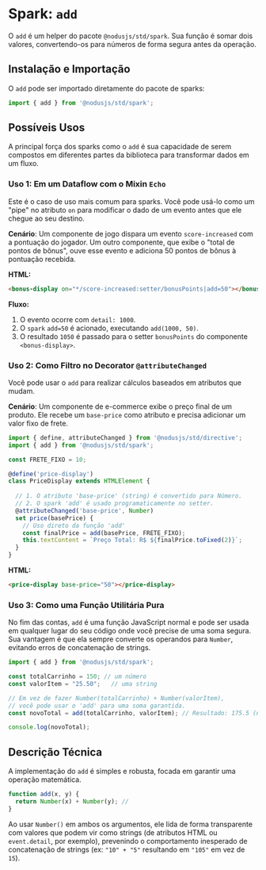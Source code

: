 # Spark: `add`

O `add` é um helper do pacote `@nodusjs/std/spark`. Sua função é somar dois valores, convertendo-os para números de forma segura antes da operação.

## Instalação e Importação

O `add` pode ser importado diretamente do pacote de sparks:

```javascript
import { add } from '@nodusjs/std/spark';
```

## Possíveis Usos

A principal força dos sparks como o `add` é sua capacidade de serem compostos em diferentes partes da biblioteca para transformar dados em um fluxo.

### Uso 1: Em um Dataflow com o Mixin `Echo`

Este é o caso de uso mais comum para sparks. Você pode usá-lo como um "pipe" no atributo `on` para modificar o dado de um evento antes que ele chegue ao seu destino.

**Cenário**: Um componente de jogo dispara um evento `score-increased` com a pontuação do jogador. Um outro componente, que exibe o "total de pontos de bônus", ouve esse evento e adiciona 50 pontos de bônus à pontuação recebida.

**HTML:**

```html
<bonus-display on="*/score-increased:setter/bonusPoints|add=50"></bonus-display>
```

**Fluxo:**

1.  O evento ocorre com `detail: 1000`.
2.  O `spark` `add=50` é acionado, executando `add(1000, 50)`.
3.  O resultado `1050` é passado para o setter `bonusPoints` do componente `<bonus-display>`.

### Uso 2: Como Filtro no Decorator `@attributeChanged`

Você pode usar o `add` para realizar cálculos baseados em atributos que mudam.

**Cenário**: Um componente de e-commerce exibe o preço final de um produto. Ele recebe um `base-price` como atributo e precisa adicionar um valor fixo de frete.

```javascript
import { define, attributeChanged } from '@nodusjs/std/directive';
import { add } from '@nodusjs/std/spark';

const FRETE_FIXO = 10;

@define('price-display')
class PriceDisplay extends HTMLElement {
  
  // 1. O atributo 'base-price' (string) é convertido para Número.
  // 2. O spark 'add' é usado programaticamente no setter.
  @attributeChanged('base-price', Number)
  set price(basePrice) {
    // Uso direto da função 'add'
    const finalPrice = add(basePrice, FRETE_FIXO);
    this.textContent = `Preço Total: R$ ${finalPrice.toFixed(2)}`;
  }
}
```

**HTML:**

```html
<price-display base-price="50"></price-display>
```

### Uso 3: Como uma Função Utilitária Pura

No fim das contas, `add` é uma função JavaScript normal e pode ser usada em qualquer lugar do seu código onde você precise de uma soma segura. Sua vantagem é que ela sempre converte os operandos para `Number`, evitando erros de concatenação de strings.

```javascript
import { add } from '@nodusjs/std/spark';

const totalCarrinho = 150; // um número
const valorItem = "25.50";   // uma string

// Em vez de fazer Number(totalCarrinho) + Number(valorItem),
// você pode usar o 'add' para uma soma garantida.
const novoTotal = add(totalCarrinho, valorItem); // Resultado: 175.5 (número)

console.log(novoTotal);
```

## Descrição Técnica

A implementação do `add` é simples e robusta, focada em garantir uma operação matemática.

```javascript
function add(x, y) {
  return Number(x) + Number(y); //
}
```

Ao usar `Number()` em ambos os argumentos, ele lida de forma transparente com valores que podem vir como strings (de atributos HTML ou `event.detail`, por exemplo), prevenindo o comportamento inesperado de concatenação de strings (ex: `"10" + "5"` resultando em `"105"` em vez de `15`).
